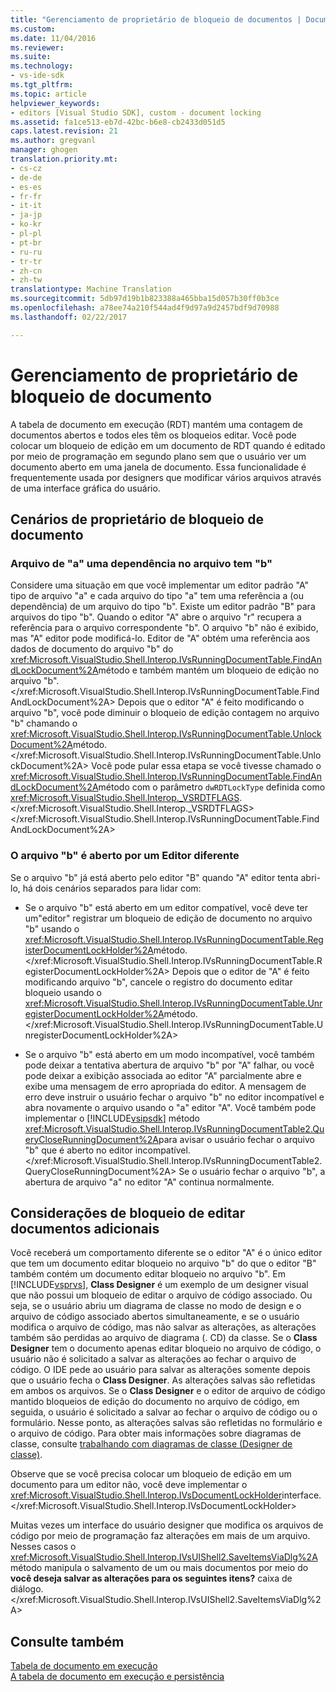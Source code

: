 ```yaml
---
title: "Gerenciamento de proprietário de bloqueio de documentos | Documentos do Microsoft"
ms.custom: 
ms.date: 11/04/2016
ms.reviewer: 
ms.suite: 
ms.technology:
- vs-ide-sdk
ms.tgt_pltfrm: 
ms.topic: article
helpviewer_keywords:
- editors [Visual Studio SDK], custom - document locking
ms.assetid: fa1ce513-eb7d-42bc-b6e8-cb2433d051d5
caps.latest.revision: 21
ms.author: gregvanl
manager: ghogen
translation.priority.mt:
- cs-cz
- de-de
- es-es
- fr-fr
- it-it
- ja-jp
- ko-kr
- pl-pl
- pt-br
- ru-ru
- tr-tr
- zh-cn
- zh-tw
translationtype: Machine Translation
ms.sourcegitcommit: 5db97d19b1b823388a465bba15d057b30ff0b3ce
ms.openlocfilehash: a78ee74a210f544ad4f9d97a9d2457bdf9d70988
ms.lasthandoff: 02/22/2017

---
```

# <a name="document-lock-holder-management"></a>Gerenciamento de proprietário de bloqueio de documento
A tabela de documento em execução (RDT) mantém uma contagem de documentos abertos e todos eles têm os bloqueios editar. Você pode colocar um bloqueio de edição em um documento de RDT quando é editado por meio de programação em segundo plano sem que o usuário ver um documento aberto em uma janela de documento. Essa funcionalidade é frequentemente usada por designers que modificar vários arquivos através de uma interface gráfica do usuário.  
  
## <a name="document-lock-holder-scenarios"></a>Cenários de proprietário de bloqueio de documento  
  
### <a name="file-a-has-a-dependence-on-file-b"></a>Arquivo de "a" uma dependência no arquivo tem "b"  
 Considere uma situação em que você implementar um editor padrão "A" tipo de arquivo "a" e cada arquivo do tipo "a" tem uma referência a (ou dependência) de um arquivo do tipo "b". Existe um editor padrão "B" para arquivos do tipo "b". Quando o editor "A" abre o arquivo "r" recupera a referência para o arquivo correspondente "b". O arquivo "b" não é exibido, mas "A" editor pode modificá-lo. Editor de "A" obtém uma referência aos dados de documento do arquivo "b" do <xref:Microsoft.VisualStudio.Shell.Interop.IVsRunningDocumentTable.FindAndLockDocument%2A>método e também mantém um bloqueio de edição no arquivo "b".</xref:Microsoft.VisualStudio.Shell.Interop.IVsRunningDocumentTable.FindAndLockDocument%2A> Depois que o editor "A" é feito modificando o arquivo "b", você pode diminuir o bloqueio de edição contagem no arquivo "b" chamando o <xref:Microsoft.VisualStudio.Shell.Interop.IVsRunningDocumentTable.UnlockDocument%2A>método.</xref:Microsoft.VisualStudio.Shell.Interop.IVsRunningDocumentTable.UnlockDocument%2A> Você pode pular essa etapa se você tivesse chamado o <xref:Microsoft.VisualStudio.Shell.Interop.IVsRunningDocumentTable.FindAndLockDocument%2A>método com o parâmetro `dwRDTLockType` definida como <xref:Microsoft.VisualStudio.Shell.Interop._VSRDTFLAGS>.</xref:Microsoft.VisualStudio.Shell.Interop._VSRDTFLAGS> </xref:Microsoft.VisualStudio.Shell.Interop.IVsRunningDocumentTable.FindAndLockDocument%2A>  
  
### <a name="file-b-is-opened-by-a-different-editor"></a>O arquivo "b" é aberto por um Editor diferente  
 Se o arquivo "b" já está aberto pelo editor "B" quando "A" editor tenta abri-lo, há dois cenários separados para lidar com:  
  
-   Se o arquivo "b" está aberto em um editor compatível, você deve ter um"editor" registrar um bloqueio de edição de documento no arquivo "b" usando o <xref:Microsoft.VisualStudio.Shell.Interop.IVsRunningDocumentTable.RegisterDocumentLockHolder%2A>método.</xref:Microsoft.VisualStudio.Shell.Interop.IVsRunningDocumentTable.RegisterDocumentLockHolder%2A> Depois que o editor de "A" é feito modificando arquivo "b", cancele o registro do documento editar bloqueio usando o <xref:Microsoft.VisualStudio.Shell.Interop.IVsRunningDocumentTable.UnregisterDocumentLockHolder%2A>método.</xref:Microsoft.VisualStudio.Shell.Interop.IVsRunningDocumentTable.UnregisterDocumentLockHolder%2A>  
  
-   Se o arquivo "b" está aberto em um modo incompatível, você também pode deixar a tentativa abertura de arquivo "b" por "A" falhar, ou você pode deixar a exibição associada ao editor "A" parcialmente abre e exibe uma mensagem de erro apropriada do editor. A mensagem de erro deve instruir o usuário fechar o arquivo "b" no editor incompatível e abra novamente o arquivo usando o "a" editor "A". Você também pode implementar o [!INCLUDE[vsipsdk](../extensibility/includes/vsipsdk_md.md)] método <xref:Microsoft.VisualStudio.Shell.Interop.IVsRunningDocumentTable2.QueryCloseRunningDocument%2A>para avisar o usuário fechar o arquivo "b" que é aberto no editor incompatível.</xref:Microsoft.VisualStudio.Shell.Interop.IVsRunningDocumentTable2.QueryCloseRunningDocument%2A> Se o usuário fechar o arquivo "b", a abertura de arquivo "a" no editor "A" continua normalmente.  
  
## <a name="additional-document-edit-lock-considerations"></a>Considerações de bloqueio de editar documentos adicionais  
 Você receberá um comportamento diferente se o editor "A" é o único editor que tem um documento editar bloqueio no arquivo "b" do que o editor "B" também contém um documento editar bloqueio no arquivo "b". Em [!INCLUDE[vsprvs](../code-quality/includes/vsprvs_md.md)], **Class Designer** é um exemplo de um designer visual que não possui um bloqueio de editar o arquivo de código associado. Ou seja, se o usuário abriu um diagrama de classe no modo de design e o arquivo de código associado abertos simultaneamente, e se o usuário modifica o arquivo de código, mas não salvar as alterações, as alterações também são perdidas ao arquivo de diagrama (. CD) da classe. Se o **Class Designer** tem o documento apenas editar bloqueio no arquivo de código, o usuário não é solicitado a salvar as alterações ao fechar o arquivo de código. O IDE pede ao usuário para salvar as alterações somente depois que o usuário fecha o **Class Designer**. As alterações salvas são refletidas em ambos os arquivos. Se o **Class Designer** e o editor de arquivo de código mantido bloqueios de edição do documento no arquivo de código, em seguida, o usuário é solicitado a salvar ao fechar o arquivo de código ou o formulário. Nesse ponto, as alterações salvas são refletidas no formulário e o arquivo de código. Para obter mais informações sobre diagramas de classe, consulte [trabalhando com diagramas de classe (Designer de classe)](../ide/working-with-class-diagrams-class-designer.md).  
  
 Observe que se você precisa colocar um bloqueio de edição em um documento para um editor não, você deve implementar o <xref:Microsoft.VisualStudio.Shell.Interop.IVsDocumentLockHolder>interface.</xref:Microsoft.VisualStudio.Shell.Interop.IVsDocumentLockHolder>  
  
 Muitas vezes um interface do usuário designer que modifica os arquivos de código por meio de programação faz alterações em mais de um arquivo. Nesses casos o <xref:Microsoft.VisualStudio.Shell.Interop.IVsUIShell2.SaveItemsViaDlg%2A>método manipula o salvamento de um ou mais documentos por meio do **você deseja salvar as alterações para os seguintes itens?** caixa de diálogo.</xref:Microsoft.VisualStudio.Shell.Interop.IVsUIShell2.SaveItemsViaDlg%2A>  
  
## <a name="see-also"></a>Consulte também  
 [Tabela de documento em execução](../extensibility/internals/running-document-table.md)   
 [A tabela de documento em execução e persistência](../extensibility/internals/persistence-and-the-running-document-table.md)
